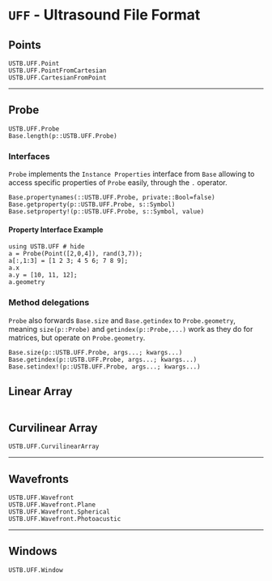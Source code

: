 # `UFF` - Ultrasound File Format

## Points

```@docs
USTB.UFF.Point
USTB.UFF.PointFromCartesian
USTB.UFF.CartesianFromPoint
```
---
## Probe
```@docs
USTB.UFF.Probe
Base.length(p::USTB.UFF.Probe)
```
### Interfaces
`Probe` implements the `Instance Properties` interface from `Base`
allowing to access specific properties of `Probe` easily, through the
`.` operator.
```@docs
Base.propertynames(::USTB.UFF.Probe, private::Bool=false)
Base.getproperty(p::USTB.UFF.Probe, s::Symbol)
Base.setproperty!(p::USTB.UFF.Probe, s::Symbol, value) 
```
#### Property Interface Example
```@repl
using USTB.UFF # hide
a = Probe(Point([2,0,4]), rand(3,7));
a[:,1:3] = [1 2 3; 4 5 6; 7 8 9];
a.x
a.y = [10, 11, 12];
a.geometry
```
### Method delegations

`Probe` also forwards `Base.size` and `Base.getindex` to `Probe.geometry`,
meaning `size(p::Probe)` and `getindex(p::Probe,...)` work as they do for
matrices, but operate on `Probe.geometry`.
```@docs
Base.size(p::USTB.UFF.Probe, args...; kwargs...)
Base.getindex(p::USTB.UFF.Probe, args...; kwargs...) 
Base.setindex!(p::USTB.UFF.Probe, args...; kwargs...) 
```

## Linear Array

```@docs
```

## Curvilinear Array
```@docs
USTB.UFF.CurvilinearArray
```

---
## Wavefronts

```@docs
USTB.UFF.Wavefront
USTB.UFF.Wavefront.Plane
USTB.UFF.Wavefront.Spherical
USTB.UFF.Wavefront.Photoacustic
```

---
## Windows

```@docs
USTB.UFF.Window
```
